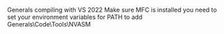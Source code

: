 Generals compiling with VS 2022
Make sure MFC is installed
you need to set your environment variables for PATH to add Generals\Code\Tools\NVASM